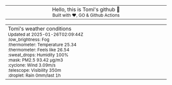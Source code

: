 
<div align="center">
<table>
<tbody>
<td align="center">
<img width="2000" height="0"><br>
Hello, this is Tomi's github 👋<br>
<sup>Built with ❤️, GO & Github Actions</sup><br>
<img width="2000" height="0">
</td>
</tbody>
</table>
</div>
<table>
<tbody>
<td align="left">
<img width="2000" height="0"><br>
Tomi's weather conditions<br>
<sup>Updated at 2025-01-26T02:09:44Z</sup><br>
<sup>:low_brightness: Fog</sup><br>
<sup>:thermometer: Temperature 25.34 </sup><br>
<sup>:thermometer: Feels like 26.54</sup><br>
<sup>:sweat_drops: Humidity 100%</sup><br>
<sup>:mask: PM2.5 93.42 μg/m3</sup><br>
<sup>:cyclone: Wind 3.09m/s </sup><br>
<sup>:telescope: Visibility 350m </sup><br>
<sup>:droplet: Rain 0mm/last 1h </sup><br>
<img width="2000" height="0">
</td>
<td align="left">
<img width="2000" height="0"><br>
<br>
<img width="2000" height="0">
</td>
</tbody>
</table>
</div>
    